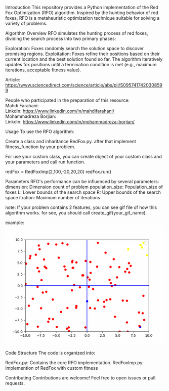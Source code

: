 Introduction
This repository provides a Python implementation of the Red Fox Optimization (RFO) algorithm. Inspired by the hunting behavior of red foxes, RFO is a metaheuristic optimization technique suitable for solving a variety of problems.

Algorithm Overview
RFO simulates the hunting process of red foxes, dividing the search process into two primary phases:

Exploration: Foxes randomly search the solution space to discover promising regions.
Exploitation: Foxes refine their positions based on their current location and the best solution found so far.
The algorithm iteratively updates fox positions until a termination condition is met (e.g., maximum iterations, acceptable fitness value).

Article:  https://www.sciencedirect.com/science/article/abs/pii/S0957417420308599  

People who participated in the preparation of this resource:  
Mahdi Farahani:  
Linkdin:  https://www.linkedin.com/in/mahdifarahani/    
Mohammadreza Borjian:  
Linkdin:  https://www.linkedin.com/in/mohammadreza-borjian/  

Usage
To use the RFO algorithm:

Create a class and inharitance RedFox.py. after that implement fitness_function by your problem.

For use your custom class, you can create object of your custom class and your parameters and call run function.

redFox = RedFoxImp(2,100,-20,20,20)
redFox.run()

Parameters
RFO's performance can be influenced by several parameters:
dimension: Dimension count of problem
population_size: Population_size of foxes
L: Lower bounds of the search space
R: Upper bounds of the search space
itration: Maximum number of iterations

note: If your problem contains 2 features, you can see gif file of how this algorithm works. for see, you should call create_gif(your_gif_name).

example:  
![screenshot](fox.gif) 


Code Structure
The code is organized into:

RedFox.py: Contains the core RFO implementation.
RedFoxImp.py: Implemention of RedFox with custom fitness

Contributing
Contributions are welcome! Feel free to open issues or pull requests.

